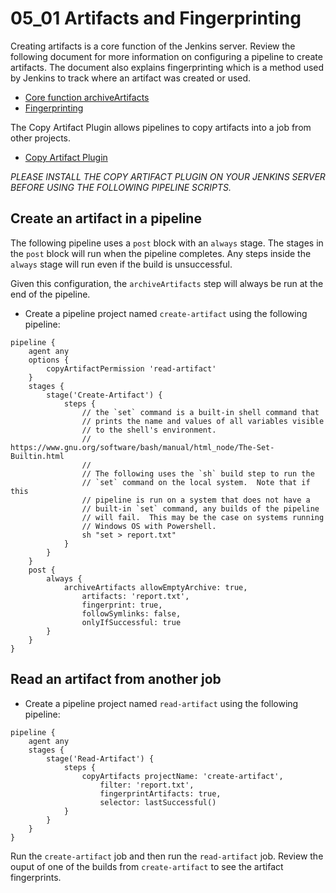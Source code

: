 # 05_01 Artifacts and Fingerprinting
Creating artifacts is a core function of the Jenkins server. Review the following document for more information on configuring a pipeline to create artifacts.  The document also explains fingerprinting which is a method used by Jenkins to track where an artifact was created or used.
- [Core function archiveArtifacts](https://www.jenkins.io/doc/pipeline/steps/core/)
- [Fingerprinting](https://www.jenkins.io/doc/pipeline/steps/core/#fingerprint-record-fingerprints-of-files-to-track-usage)

The Copy Artifact Plugin allows pipelines to copy artifacts into a job from other projects.
- [Copy Artifact Plugin](https://plugins.jenkins.io/copyartifact/)

*PLEASE INSTALL THE COPY ARTIFACT PLUGIN ON YOUR JENKINS SERVER BEFORE USING THE FOLLOWING PIPELINE SCRIPTS.*

## Create an artifact in a pipeline
The following pipeline uses a `post` block with an `always` stage.  The stages in the `post` block will run when the pipeline completes.  Any steps inside the `always` stage will run even if the build is unsuccessful.

Given this configuration, the `archiveArtifacts` step will always be run at the end of the pipeline.

- Create a pipeline project named `create-artifact` using the following pipeline:
```Jenkinsfile
pipeline {
    agent any
    options {
        copyArtifactPermission 'read-artifact'
    }
    stages {
        stage('Create-Artifact') {
            steps {
                // the `set` command is a built-in shell command that
                // prints the name and values of all variables visible
                // to the shell's environment.
                // https://www.gnu.org/software/bash/manual/html_node/The-Set-Builtin.html
                //
                // The following uses the `sh` build step to run the
                // `set` command on the local system.  Note that if this
                // pipeline is run on a system that does not have a
                // built-in `set` command, any builds of the pipeline
                // will fail.  This may be the case on systems running
                // Windows OS with Powershell.
                sh "set > report.txt"
            }
        }
    }
    post {
        always {
            archiveArtifacts allowEmptyArchive: true,
                artifacts: 'report.txt',
                fingerprint: true,
                followSymlinks: false,
                onlyIfSuccessful: true
        }
    }
}
```

## Read an artifact from another job
- Create a pipeline project named `read-artifact` using the following pipeline:

```Jenkinsfile
pipeline {
    agent any
    stages {
        stage('Read-Artifact') {
            steps {
                copyArtifacts projectName: 'create-artifact',
                    filter: 'report.txt',
                    fingerprintArtifacts: true,
                    selector: lastSuccessful()
            }
        }
    }
}
```

Run the `create-artifact` job and then run the `read-artifact` job.  Review the ouput of one of the builds from `create-artifact` to see the artifact fingerprints.
